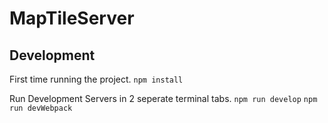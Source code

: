 # MapTileServer

## Development

First time running the project.
`npm install`

Run Development Servers in 2 seperate terminal tabs.
`npm run develop`
`npm run devWebpack`
